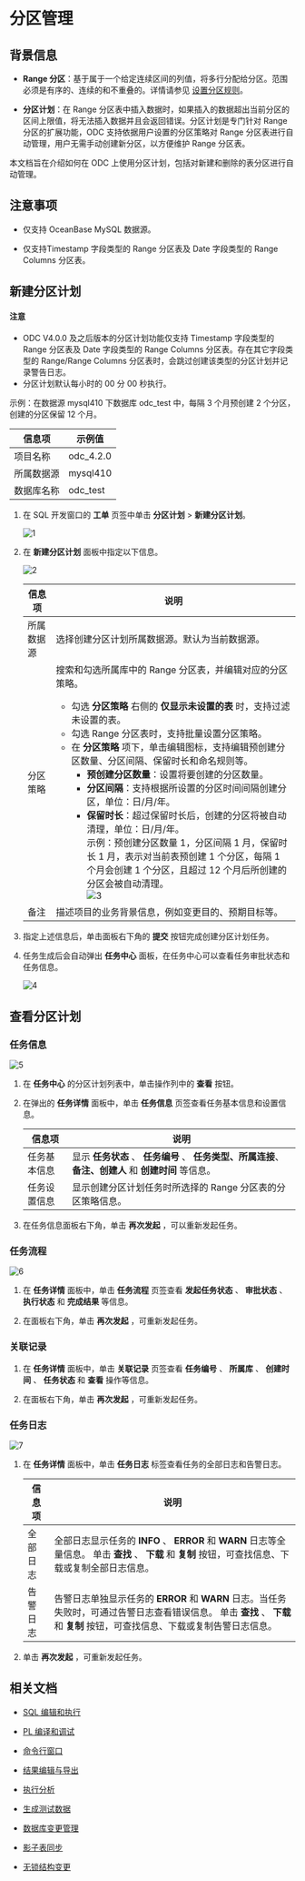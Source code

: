 # 分区管理

## 背景信息

- **Range 分区**：基于属于一个给定连续区间的列值，将多行分配给分区。范围必须是有序的、连续的和不重叠的。详情请参见 [设置分区规则](../500.sql-development/700.database-objects/100.web-odc-table-objects/200.web-odc-create-a-table.md)。

- **分区计划**：在 Range 分区表中插入数据时，如果插入的数据超出当前分区的区间上限值，将无法插入数据并且会返回错误。分区计划是专门针对 Range 分区的扩展功能，ODC 支持依据用户设置的分区策略对 Range 分区表进行自动管理，用户无需手动创建新分区，以方便维护 Range 分区表。

本文档旨在介绍如何在 ODC 上使用分区计划，包括对新建和删除的表分区进行自动管理。 

## 注意事项

- 仅支持 OceanBase MySQL 数据源。

- 仅支持Timestamp 字段类型的 Range 分区表及 Date 字段类型的 Range Columns 分区表。

## 新建分区计划

<main id="notice" type='notice'>
   <h4>注意</h4>
   <ul>
   <li>ODC V4.0.0 及之后版本的分区计划功能仅支持 Timestamp 字段类型的 Range 分区表及 Date 字段类型的 Range Columns 分区表。存在其它字段类型的 Range/Range Columns 分区表时，会跳过创建该类型的分区计划并记录警告日志。</li>
   <li>分区计划默认每小时的 00 分 00 秒执行。</li>
   </ul>
</main>

示例：在数据源 mysql410 下数据库 odc_test 中，每隔 3 个月预创建 2 个分区，创建的分区保留 12 个月。

| 信息项 | 示例值 |
| ------ | ------ |
|项目名称 | odc_4.2.0 |
|所属数据源|mysql410 |
|数据库名称|odc_test|

1. 在 SQL 开发窗口的 **工单** 页签中单击 **分区计划** > **新建分区计划**。

   ![1](https://obbusiness-private.oss-cn-shanghai.aliyuncs.com/doc/img/odc/422/800.data-Lifecycle-management/300.partition-scheme/1.png)

2. 在 **新建分区计划** 面板中指定以下信息。

   ![2](https://obbusiness-private.oss-cn-shanghai.aliyuncs.com/doc/img/odc/422/800.data-Lifecycle-management/300.partition-scheme/2.png)

   | **信息项** | **说明**   |
   |---------|------------|
   | 所属数据源    | 选择创建分区计划所属数据源。默认为当前数据源。 |
   | 分区策略    | 搜索和勾选所属库中的 Range 分区表，并编辑对应的分区策略。 <ul><li> 勾选 **分区策略** 右侧的 **仅显示未设置的表** 时，支持过滤未设置的表。 </li><li> 勾选 Range 分区表时，支持批量设置分区策略。</li><li> 在 **分区策略** 项下，单击编辑图标，支持编辑预创建分区数量、分区间隔、保留时长和命名规则等。<ul><li> **预创建分区数量**：设置将要创建的分区数量。</li><li> **分区间隔**：支持根据所设置的分区时间间隔创建分区，单位：日/月/年。</li><li> **保留时长**：超过保留时长后，创建的分区将被自动清理，单位：日/月/年。 <br> 示例：预创建分区数量  1，分区间隔 1 月，保留时长 1 月，表示对当前表预创建 1 个分区，每隔 1 个月会创建 1 个分区，且超过 12 个月后所创建的分区会被自动清理。<br> ![3](https://obbusiness-private.oss-cn-shanghai.aliyuncs.com/doc/img/odc/422/800.data-Lifecycle-management/300.partition-scheme/3.0.png)</li></ul></li></ul>    |
   | 备注      | 描述项目的业务背景信息，例如变更目的、预期目标等。  |

3. 指定上述信息后，单击面板右下角的 **提交** 按钮完成创建分区计划任务。

4. 任务生成后会自动弹出 **任务中心** 面板，在任务中心可以查看任务审批状态和任务信息。

   ![4](https://obbusiness-private.oss-cn-shanghai.aliyuncs.com/doc/img/odc/422/800.data-Lifecycle-management/300.partition-scheme/4.png)

## 查看分区计划

### **任务信息**

![5](https://obbusiness-private.oss-cn-shanghai.aliyuncs.com/doc/img/odc/422/800.data-Lifecycle-management/300.partition-scheme/5.png)

1. 在 **任务中心** 的分区计划列表中，单击操作列中的 **查看** 按钮。

2. 在弹出的 **任务详情** 面板中，单击 **任务信息** 页签查看任务基本信息和设置信息。

   | 信息项 | 说明   |
   |---------|------------------|
   | 任务基本信息  | 显示 **任务状态** 、 **任务编号** 、 **任务类型、所属连接**、 **备注、创建人** 和 **创建时间** 等信息。 |
   | 任务设置信息  | 显示创建分区计划任务时所选择的 Range 分区表的分区策略信息。|

3. 在任务信息面板右下角，单击 **再次发起** ，可以重新发起任务。

### **任务流程** 

![6](https://obbusiness-private.oss-cn-shanghai.aliyuncs.com/doc/img/odc/422/800.data-Lifecycle-management/300.partition-scheme/6.png)

1. 在 **任务详情** 面板中，单击 **任务流程** 页签查看 **发起任务状态** 、 **审批状态** 、 **执行状态** 和 **完成结果** 等信息。

2. 在面板右下角，单击 **再次发起** ，可重新发起任务。

### 关联记录

1. 在 **任务详情** 面板中，单击 **关联记录** 页签查看 **任务编号** 、 **所属库** 、 **创建时间** 、 **任务状态** 和 **查看** 操作等信息。

2. 在面板右下角，单击 **再次发起** ，可重新发起任务。

### 任务日志

![7](https://obbusiness-private.oss-cn-shanghai.aliyuncs.com/doc/img/odc/422/800.data-Lifecycle-management/300.partition-scheme/7.png)

1. 在 **任务详情** 面板中，单击 **任务日志** 标签查看任务的全部日志和告警日志。

   | 信息项  | 说明     |
   |------|-----------------------------|
   | 全部日志 | 全部日志显示任务的 **INFO** 、 **ERROR** 和 **WARN** 日志等全量信息。 单击 **查找** 、 **下载** 和 **复制** 按钮，可查找信息、下载或复制全部日志信息。        |
   | 告警日志 | 告警日志单独显示任务的 **ERROR** 和 **WARN** 日志。当任务失败时，可通过告警日志查看错误信息。 单击 **查找** 、 **下载** 和 **复制** 按钮，可查找信息、下载或复制告警日志信息。 |

2. 单击 **再次发起** ，可重新发起任务。

## 相关文档

- [SQL 编辑和执行](../500.sql-development/100.sql-editing-and-execution.md)

- [PL 编译和调试](../500.sql-development/200.pl-compile-and-debug.md)

- [命令行窗口](../500.sql-development/300.command-line-window.md)

- [结果编辑与导出](../500.sql-development/400.result-editing-and-exporting.md)

- [执行分析](../500.sql-development/500.perform-analysis.md)

- [生成测试数据](../500.sql-development/600.data-mocking.md)

- [数据库变更管理](../700.database-change-management/600.database-change.md)

- [影子表同步](../700.database-change-management/800.shadow-table-synchronization.md)

- [无锁结构变更](../700.database-change-management/700.table-structure-change.md)

